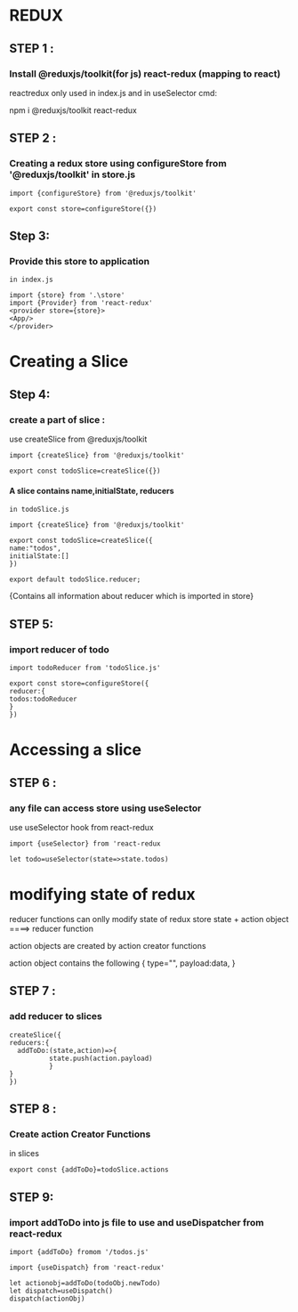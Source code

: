 # REDUX

## STEP 1 :

### Install @reduxjs/toolkit(for js) react-redux (mapping to react)

reactredux only used in index.js and in useSelector
cmd:

npm i @reduxjs/toolkit react-redux

## STEP 2 :

### Creating a redux store using configureStore from '@reduxjs/toolkit' in store.js

    import {configureStore} from '@reduxjs/toolkit'

    export const store=configureStore({})

## Step 3:

### Provide this store to application

    in index.js

    import {store} from '.\store'
    import {Provider} from 'react-redux'
    <provider store={store}>
    <App/>
    </provider>

# Creating a Slice

## Step 4:

### create a part of slice :

use createSlice from @reduxjs/toolkit

    import {createSlice} from '@reduxjs/toolkit'

    export const todoSlice=createSlice({})

#### A slice contains name,initialState, reducers

    in todoSlice.js

    import {createSlice} from '@reduxjs/toolkit'

    export const todoSlice=createSlice({
    name:"todos",
    initialState:[]
    })

    export default todoSlice.reducer;

{Contains all information about reducer which is imported in store}

## STEP 5:

### import reducer of todo

    import todoReducer from 'todoSlice.js'

    export const store=configureStore({
    reducer:{
    todos:todoReducer
    }
    })

# Accessing a slice

## STEP 6 :

### any file can access store using useSelector

use useSelector hook from react-redux

    import {useSelector} from 'react-redux

    let todo=useSelector(state=>state.todos)

# modifying state of redux

reducer functions can onlly modify state of redux store
state + action object ====> reducer function

action objects are created by action creator functions

action object contains the following
{
type="",
payload:data,
}

## STEP 7 :

### add reducer to slices

    createSlice({
    reducers:{
      addToDo:(state,action)=>{
              state.push(action.payload)
              }
    }
    })

## STEP 8 :

### Create action Creator Functions

in slices

    export const {addToDo}=todoSlice.actions

## STEP 9:

### import addToDo into js file to use and useDispatcher from react-redux

    import {addToDo} fromom '/todos.js'

    import {useDispatch} from 'react-redux'

    let actionobj=addToDo(todoObj.newTodo)
    let dispatch=useDispatch()
    dispatch(actionObj)
